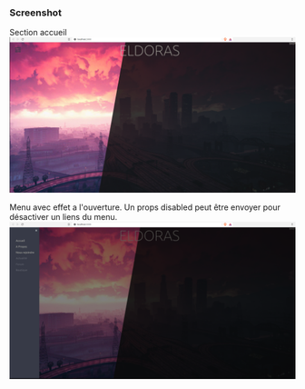 ### Screenshot
Section accueil
![Alt text](homeSection.png?raw=true "Home section")

Menu avec effet a l'ouverture. Un props disabled peut être envoyer pour désactiver un liens du menu.
![Alt text](menu.png?raw=true "Optional Title")
